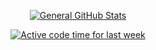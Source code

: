 <p align="center">
  <a href="https://github.com/AndyDevv">
    <img src="https://github-readme-stats.vercel.app/api?username=AndyDevv&custom_title=General%20GitHub%20Stats&theme=aura_dark" alt="General GitHub Stats">
  </a>
</p>
<p align="center" href="https://github.com/AndyDevv">
  <a href="https://github.com/AndyDevv">
    <img src="https://github-readme-stats.vercel.app/api/wakatime?username=AndyDev25&hide_progress=true&custom_title=Active%20Code%20Time%20For%20Last%20Week&theme=aura_dark" alt="Active code time for last week">
  </a>
</p>
